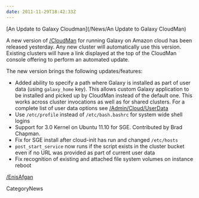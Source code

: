 ```yaml
---
date: 2011-11-29T18:42:33Z
---
```

<div class='newsItemHeader'>[An Update to Galaxy Cloudman](/News/An Update to Galaxy CloudMan)</div>


A new version of [/CloudMan](../../../CloudMan) for running Galaxy on Amazon cloud has been released yesterday. Any new cluster will automatically use this version. Existing clusters will have a link displayed at the top of the CloudMan console offering to perform an automated update. 

The new version brings the following updates/features:
* Added ability to specify a path where Galaxy is installed as part of user data (using `galaxy_home` key). This allows custom Galaxy application to be installed and picked up by CloudMan instead of the default one. This works across cluster invocations as well as for shared clusters. For a complete list of user data options see [/Admin/Cloud/UserData](/Admin/Cloud/UserData)
* Use `/etc/profile` instead of `/etc/bash.bashrc` for system wide shell logins
* Support for 3.0 Kernel on Ubuntu 11.10 for SGE. Contributed by Brad Chapman.
* Fix for SGE install after cloud-init has run and changed `/etc/hosts`
* `post_start_service` now runs if the script exists in the cluster bucket even if no URL was provided as part of current user data
* Fix recognition of existing and attached file system volumes on instance reboot

[/EnisAfgan](../../../EnisAfgan)


CategoryNews
